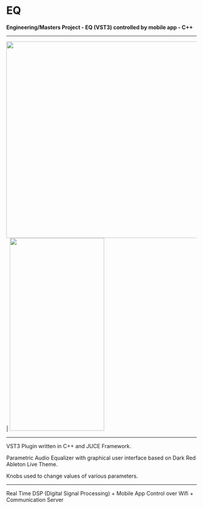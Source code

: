 # EQ
**Engineering/Masters Project - EQ (VST3) controlled by mobile app - C++**

- - -

<img src="https://user-images.githubusercontent.com/96893372/221721677-b8116842-d998-4318-b514-630adf76e625.png" width="670" height="520"> | <img src="https://user-images.githubusercontent.com/96893372/221721686-aef98269-bfb9-4260-b402-d5be68b13285.png" width="250" height="510"> 

- - -

VST3 Plugin written in C++ and JUCE Framework.

Parametric Audio Equalizer with graphical user interface based on Dark Red Ableton Live Theme.

Knobs used to change values of various parameters.

- - -

Real Time DSP (Digital Signal Processing) + Mobile App Control over Wifi + Communication Server
